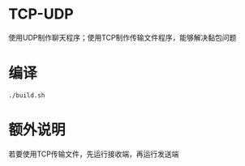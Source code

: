 # TCP-UDP
使用UDP制作聊天程序；使用TCP制作传输文件程序，能够解决黏包问题


# 编译
```
./build.sh
```


# 额外说明
若要使用TCP传输文件，先运行接收端，再运行发送端